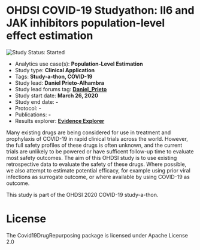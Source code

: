 OHDSI COVID-19 Studyathon: Il6 and JAK inhibitors population-level effect estimation
=============

<img src="https://img.shields.io/badge/Study%20Status-Started-blue.svg" alt="Study Status: Started">

- Analytics use case(s): **Population-Level Estimation**
- Study type: **Clinical Application**
- Tags: **Study-a-thon, COVID-19**
- Study lead: **Daniel Prieto-Alhambra**
- Study lead forums tag: **[Daniel_Prieto](https://forums.ohdsi.org/u/daniel_prieto)**
- Study start date: **March 26, 2020**
- Study end date: **-**
- Protocol: **-**
- Publications: **-**
- Results explorer: **[Evidence Explorer](https://data.ohdsi.org/Covid19EstimationIl6JakInhibitors/)**

Many existing drugs are being considered for use in treatment and prophylaxis of COVID-19 in rapid clinical trials across the world. However, the full safety profiles of these drugs is often unknown, and the current trials are unlikely to be powered or have sufficent follow-up time to evaluate most safety outcomes. The aim of this OHDSI study is to use existing retrospective data to evaluate the safety of these drugs. Where possible, we also attempt to estimate potential efficacy, for example using prior viral infections as surrogate outcome, or where available by using COVID-19 as outcome.

This study is part of the OHDSI 2020 COVID-19 study-a-thon.

License
=======
The Covid19DrugRepurposing package is licensed under Apache License 2.0
